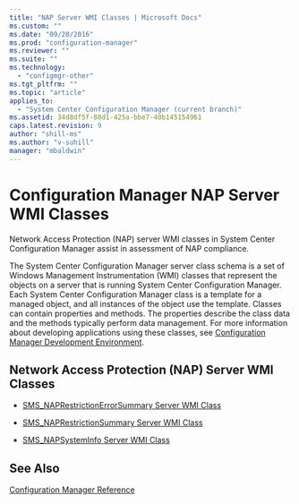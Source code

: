 ```yaml
---
title: "NAP Server WMI Classes | Microsoft Docs"
ms.custom: ""
ms.date: "09/20/2016"
ms.prod: "configuration-manager"
ms.reviewer: ""
ms.suite: ""
ms.technology:
  - "configmgr-other"
ms.tgt_pltfrm: ""
ms.topic: "article"
applies_to:
  - "System Center Configuration Manager (current branch)"
ms.assetid: 34d8df5f-88d1-425a-bbe7-40b145154961
caps.latest.revision: 9
author: "shill-ms"
ms.author: "v-suhill"
manager: "mbaldwin"
---
```

# Configuration Manager NAP Server WMI Classes
Network Access Protection (NAP) server WMI classes in System Center Configuration Manager assist in assessment of NAP compliance.  

 The System Center Configuration Manager server class schema is a set of Windows Management Instrumentation (WMI) classes that represent the objects on a server that is running System Center Configuration Manager. Each System Center Configuration Manager class is a template for a managed object, and all instances of the object use the template. Classes can contain properties and methods. The properties describe the class data and the methods typically perform data management. For more information about developing applications using these classes, see [Configuration Manager Development Environment](../../../develop/core/reqs/about-configuration-manager-sdk-requirements.md).  

## Network Access Protection (NAP) Server WMI Classes  

-   [SMS_NAPRestrictionErrorSummary Server WMI Class](../../../develop/reference/misc/sms_naprestrictionerrorsummary-server-wmi-class.md)  

-   [SMS_NAPRestrictionSummary Server WMI Class](../../../develop/reference/misc/sms_naprestrictionsummary-server-wmi-class.md)  

-   [SMS_NAPSystemInfo Server WMI Class](../../../develop/reference/misc/sms_napsysteminfo-server-wmi-class.md)  

## See Also  
 [Configuration Manager Reference](../../../develop/reference/configuration-manager-reference.md)
